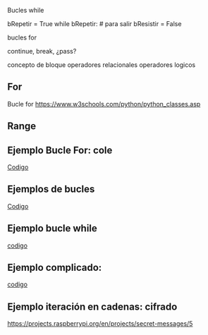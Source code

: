 Bucles while

bRepetir = True
while bRepetir:
    # para salir bResistir = False

bucles for

continue, break, ¿pass?

concepto de bloque 
operadores relacionales
operadores logicos

## For
Bucle for https://www.w3schools.com/python/python_classes.asp


## Range

## Ejemplo Bucle For: cole

[Codigo](./codigo/cole.py)

## Ejemplos de bucles

[Codigo](multiplos.py)


## Ejemplo bucle while

[codigo](./codigo/suma.py)


## Ejemplo complicado:

[codigo](crybaEratostones.py)



## Ejemplo iteración en cadenas: cifrado

https://projects.raspberrypi.org/en/projects/secret-messages/5